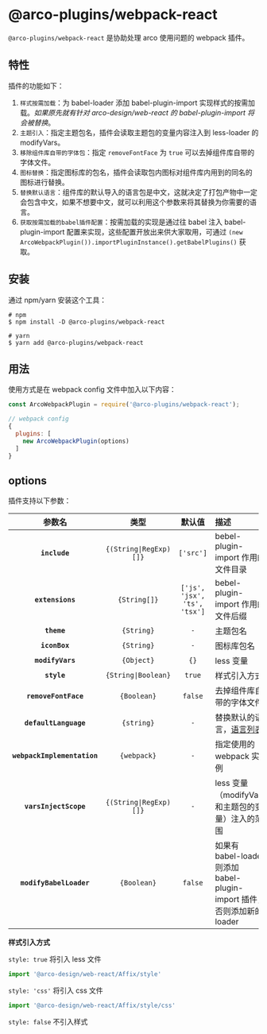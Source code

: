# @arco-plugins/webpack-react

`@arco-plugins/webpack-react` 是协助处理 arco 使用问题的 webpack 插件。

## 特性

插件的功能如下：

1. `样式按需加载`：为 babel-loader 添加 babel-plugin-import 实现样式的按需加载。*如果原先就有针对 arco-design/web-react 的 babel-plugin-import 将会被替换*。
2. `主题引入`：指定主题包名，插件会读取主题包的变量内容注入到 less-loader 的 modifyVars。
3. `移除组件库自带的字体包`：指定 `removeFontFace` 为 `true` 可以去掉组件库自带的字体文件。
4. `图标替换`：指定图标库的包名，插件会读取包内图标对组件库内用到的同名的图标进行替换。
5. `替换默认语言`：组件库的默认导入的语言包是中文，这就决定了打包产物中一定会包含中文，如果不想要中文，就可以利用这个参数来将其替换为你需要的语言。
6. `获取按需加载的babel插件配置`：按需加载的实现是通过往 babel 注入 babel-plugin-import 配置来实现，这些配置开放出来供大家取用，可通过 `(new ArcoWebpackPlugin()).importPluginInstance().getBabelPlugins()` 获取。

## 安装

通过 npm/yarn 安装这个工具：

```shell
# npm
$ npm install -D @arco-plugins/webpack-react

# yarn
$ yarn add @arco-plugins/webpack-react
```

## 用法

使用方式是在 webpack config 文件中加入以下内容：

```js
const ArcoWebpackPlugin = require('@arco-plugins/webpack-react');

// webpack config
{
  plugins: [
    new ArcoWebpackPlugin(options)
  ]
}
```
## options

插件支持以下参数：

|参数名|类型|默认值|描述|
|:--:|:--:|:-----:|:----------|
|**`include`**|`{(String\|RegExp)[]}`|`['src']`|bebel-plugin-import 作用的文件目录|
|**`extensions`**|`{String[]}`|`['js', 'jsx', 'ts', 'tsx']`| bebel-plugin-import 作用的文件后缀 |
|**`theme`**|`{String}`|`-`|主题包名|
|**`iconBox`**|`{String}`|`-`|图标库包名|
|**`modifyVars`**|`{Object}`|`{}`|less 变量|
|**`style`**|`{String\|Boolean}`|`true`| 样式引入方式|
|**`removeFontFace`**|`{Boolean}`|`false`| 去掉组件库自带的字体文件 |
|**`defaultLanguage`**|`{string}`|`-`| 替换默认的语言，[语言列表](https://arco.design/react/docs/i18n#%E6%94%AF%E6%8C%81%E7%9A%84%E8%AF%AD%E8%A8%80) |
|**`webpackImplementation`**|`{webpack}`|`-`| 指定使用的 webpack 实例 |
|**`varsInjectScope`**|`{(String\|RegExp)[]}`|`-`| less 变量（modifyVars 和主题包的变量）注入的范围 |
|**`modifyBabelLoader`**|`{Boolean}`|`false`| 如果有 babel-loader 则添加 babel-plugin-import 插件，否则添加新的 loader |

**样式引入方式**

`style: true` 将引入 less 文件

```js
import '@arco-design/web-react/Affix/style'
```

`style: 'css'` 将引入 css 文件

```js
import '@arco-design/web-react/Affix/style/css'
```

`style: false` 不引入样式
